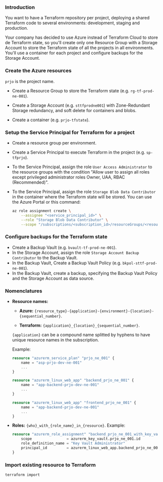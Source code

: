 ### Introduction

You want to have a Terraform repository per project, deploying a shared Terraform code to several environments: development, staging and production.

Your company has decided to use Azure instead of Terraform Cloud to store de Terraform state, so you'll create only one Resource Group with a Storage Account to store the Terraform state of all the projects in all environments. You'll use a container for each project and configure backups for the Storage Account.

### Create the Azure resources

`prjo` is the project name.

- Create a Resource Group to store the Terraform state (e.g. `rg-tf-prod-ne-001`).

- Create a Storage Account (e.g. `sttfprodne001`) with Zone-Redundant Storage redundancy, and soft delete for containers and blobs.

- Create a container (e.g. `prjo-tfstate`).

### Setup the Service Principal for Terraform for a project

- Create a resource group per environment.

- Create a Service Principal to execute Terraform in the project (e.g. `sp-tfprjo`).

- To the Service Principal, assign the role `User Access Administrator` to the resource groups with the condition "Allow user to assign all roles except privileged administrator roles Owner, UAA, RBAC (Recommended)".

- To the Service Principal, assign the role `Storage Blob Data Contributor` in the container where the Terraform state will be stored. You can use the Azure Portal or this command:

    ```bash
    az role assignment create \
        --assignee "<service_principal_id>" \
        --role "Storage Blob Data Contributor" \
        --scope "/subscriptions/<subscription_id>/resourceGroups/<resource_group>/providers/Microsoft.Storage/storageAccounts/<storage_account>/blobServices/default/containers/<container_name>"
    ```

### Configure backups for the Terraform state

- Create a Backup Vault (e.g. `bvault-tf-prod-ne-001`).
- In the Storage Account, assign the role `Storage Account Backup Contributor` to the Backup Vault.
- In the Backup Vault, Create a Backup Vault Policy (e.g. `bkpol-sttf-prod-ne-001`).
- In the Backup Vault, create a backup, specifying the Backup Vault Policy and the Storage Account as data source.

### Nomenclatures

- **Resource names:**
    - **Azure:**
    `{resource_type}-{application}-{environment}-{location}-{sequential_number}`.

    - **Terraform:**
    `{application}_{location}_{sequential_number}`.

    `{application}` can be a compound name splitted by hyphens to have unique resource names in the subscription.

    Example:

    ```terraform
    resource "azurerm_service_plan" "prjo_ne_001" {
        name = "asp-prjo-dev-ne-001"
        ...
    }

    resource "azurerm_linux_web_app" "backend_prjo_ne_001" {
        name = "app-backend-prjo-dev-ne-001"
        ...
    }

    resource "azurerm_linux_web_app" "frontend_prjo_ne_001" {
        name = "app-backend-prjo-dev-ne-001"
        ...
    }
    ```

- **Roles:** `{who}_with_{role_name}_in_{resource}`. Example:

    ```terraform
    resource "azurerm_role_assignment" "backend_prjo_ne_001_with_key_vault_administrator_in_kv_prjo_ne_001" {
        scope                = azurerm_key_vault.prjo_ne_001.id
        role_definition_name = "Key Vault Administrator"
        principal_id         = azurerm_linux_web_app.backend_prjo_ne_001.identity[0].principal_id
    }
    ```

### Import existing resource to Terraform

`terraform import`